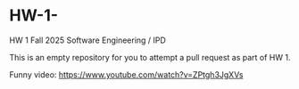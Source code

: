 # HW-1-

HW 1 Fall 2025 Software Engineering / IPD 

This is an empty repository for you to attempt a pull request as part of HW 1.


Funny video: https://www.youtube.com/watch?v=ZPtgh3JgXVs
